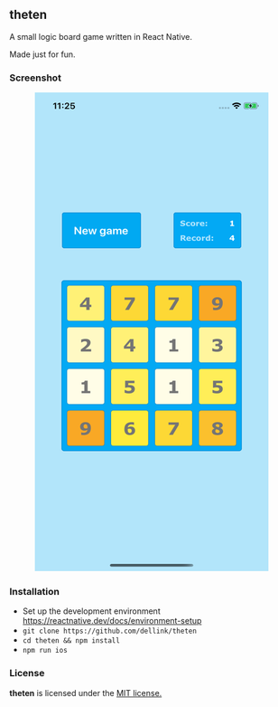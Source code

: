## theten
A small logic board game written in React Native.

Made just for fun.

### Screenshot

<p align="center">
  <img src="https://github.com/dellink/theten/blob/master/simulator-screenshot-iPhone11.png" alt="Screenshot"/>
</p>

### Installation

- Set up the development environment https://reactnative.dev/docs/environment-setup
- `git clone https://github.com/dellink/theten`
- `cd theten && npm install`
- `npm run ios`

### License
**theten** is licensed under the [MIT license.](https://github.com/dellink/theten/blob/master/LICENSE)
